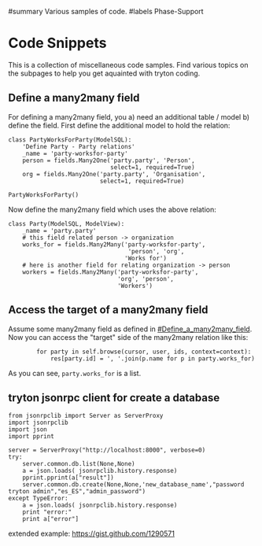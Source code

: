 ﻿#summary Various samples of code.
#labels Phase-Support


# Code Snippets #

This is a collection of miscellaneous code samples. Find various topics on the subpages to help you get aquainted with tryton coding.

## Define a many2many field ##

For defining a many2many field, you a) need an additional table / model b) define the field. First define the additional model to hold the relation:
```
class PartyWorksForParty(ModelSQL):
    'Define Party - Party relations'
    _name = 'party-worksfor-party'
    person = fields.Many2One('party.party', 'Person',
                             select=1, required=True)
    org = fields.Many2One('party.party', 'Organisation',
                          select=1, required=True) 

PartyWorksForParty()
```

Now define the many2many field  which uses the above relation:

```
class Party(ModelSQL, ModelView):
    _name = 'party.party'
    # this field related person -> organization
    works_for = fields.Many2Many('party-worksfor-party',
                                  'person', 'org',
                                 'Works for')
    # here is another field for relating organization -> person
    workers = fields.Many2Many('party-worksfor-party',
                               'org', 'person',
                               'Workers')
```

## Access the target of a many2many field ##

Assume some many2many field as defined in [#Define\_a\_many2many\_field](#Define_a_many2many_field.md). Now you can access the "target" side of the many2many relation like this:
```
        for party in self.browse(cursor, user, ids, context=context):
            res[party.id] = ', '.join(p.name for p in party.works_for)
```
As you can see, `party.works_for` is a list.

## tryton jsonrpc client for create a database ##

```
from jsonrpclib import Server as ServerProxy
import jsonrpclib
import json
import pprint

server = ServerProxy("http://localhost:8000", verbose=0)
try:
    server.common.db.list(None,None)
    a = json.loads( jsonrpclib.history.response)
    pprint.pprint(a["result"])
    server.common.db.create(None,None,'new_database_name',"password tryton admin","es_ES","admin_password")
except TypeError:
    a = json.loads( jsonrpclib.history.response)
    print "error:"
    print a["error"]

```

extended example: https://gist.github.com/1290571